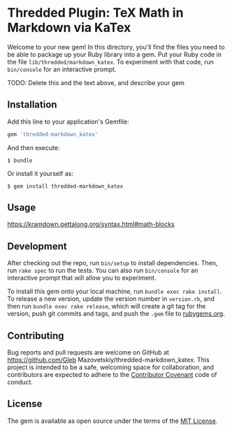 # Thredded Plugin: TeX Math in Markdown via KaTex

Welcome to your new gem! In this directory, you'll find the files you need to be able to package up your Ruby library into a gem. Put your Ruby code in the file `lib/thredded/markdown_katex`. To experiment with that code, run `bin/console` for an interactive prompt.

TODO: Delete this and the text above, and describe your gem

## Installation

Add this line to your application's Gemfile:

```ruby
gem 'thredded-markdown_katex'
```

And then execute:

    $ bundle

Or install it yourself as:

    $ gem install thredded-markdown_katex

## Usage

https://kramdown.gettalong.org/syntax.html#math-blocks

## Development

After checking out the repo, run `bin/setup` to install dependencies. Then, run `rake spec` to run the tests. You can also run `bin/console` for an interactive prompt that will allow you to experiment.

To install this gem onto your local machine, run `bundle exec rake install`. To release a new version, update the version number in `version.rb`, and then run `bundle exec rake release`, which will create a git tag for the version, push git commits and tags, and push the `.gem` file to [rubygems.org](https://rubygems.org).

## Contributing

Bug reports and pull requests are welcome on GitHub at https://github.com/Gleb Mazovetskiy/thredded-markdown_katex. This project is intended to be a safe, welcoming space for collaboration, and contributors are expected to adhere to the [Contributor Covenant](http://contributor-covenant.org) code of conduct.


## License

The gem is available as open source under the terms of the [MIT License](http://opensource.org/licenses/MIT).

